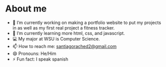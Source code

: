 # About me

- 🔭 I’m currently working on making a portfolio website to put my projects in as well as my first real project a fitness tracker.
- 🌱 I’m currently learning more html, css, and javascript.
- 💻 My major at WSU is Computer Science.
- 📫 How to reach me: santiagorached2@gmail.com
- 😄 Pronouns: He/Him
- ⚡ Fun fact: I speak spanish

